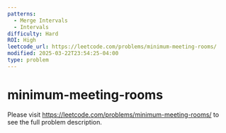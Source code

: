 ```yaml
---
patterns:
  - Merge Intervals
  - Intervals
difficulty: Hard
ROI: High
leetcode_url: https://leetcode.com/problems/minimum-meeting-rooms/
modified: 2025-03-22T23:54:25-04:00
type: problem
---
```


# minimum-meeting-rooms

Please visit https://leetcode.com/problems/minimum-meeting-rooms/ to see the full problem description.
